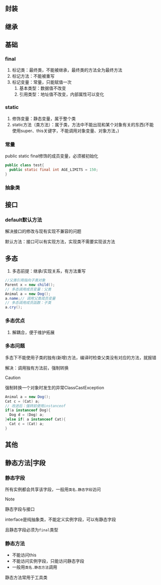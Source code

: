 ## 封装



## 继承



## 基础

### final

1. 标记类：最终类，不能被继承，最终类的方法全为最终方法
2. 标记方法：不能被重写
3. 标记变量：常量，只能赋值一次
    1. 基本类型：数据值不改变
    2. 引用类型：地址值不改变，内部属性可以变化


### static

1. 修饰变量：静态变量，属于整个类
2. static方法（类方法）：属于类，方法中不能出现和某个对象有关的东西(不能使用super、this关键字，不能调用对象变量、对象方法，)

### 常量

public static final修饰的成员变量，必须被初始化

```java
public class test{
  public static final int AGE_LIMITS = 150;
}
```

### 抽象类

## 接口

### default默认方法

解决接口的修改与现有实现不兼容的问题

默认方法：接口可以有实现方法，实现类不需要实现该方法





## 多态

1. 多态前提：继承/实现关系，有方法重写

```java
//父类引用指向子类对象
Parent x = new child();
// 多态调用成员变量：父类
Animal a = new Dog();
a.name;// 调用父类成员变量
// 多态调用成员函数：子类
a.cry();
```

### 多态优点

1. 解耦合，便于维护拓展



### 多态问题

多态下不能使用子类的独有(新增)方法，编译时检查父类没有对应的方法，就报错

解决：调用独有方法前，强制转换

> [!caution]
>
> 强制转换一个对象时发生的异常ClassCastException
>
> ```java
> Animal a = new Dog();
> Cat c = (Cat) a;
> // 改进后：强转前使用instanceof
> if(a instanceof Dog){
>   Dog d = (Dog) a;
> }else if( a instanceof Cat){
>   Cat c = (Cat) a;
> }
> ```
>
> 

## 其他



## 静态方法|字段

### 静态字段

所有实例都会共享该字段，一般用`类名.静态字段`访问

> [!note]
>
> 静态字段与接口
>
> interface是纯抽象类，不能定义实例字段，可以有静态字段
>
> 且静态字段必须为`final`类型

### 静态方法

- 不能访问this
- 不能访问实例字段，只能访问静态字段
- 一般用`类名.静态方法`调用

静态方法常用于工具类
